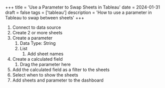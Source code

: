 +++
title = 'Use a Parameter to Swap Sheets in Tableau'
date = 2024-01-31
draft = false
tags = ['tableau']
description = 'How to use a parameter in Tableau to swap between sheets'
+++

1. Connect to data source 
2. Create 2 or more sheets
3. Create a parameter
	1. Data Type: String
	2. List
		1. Add sheet names
4. Create a calculated field
	1. Drag the parameter here
5. Add the calculated field as a filter to the sheets
6. Select when to show the sheets
7. Add sheets and parameter to the dashboard 
